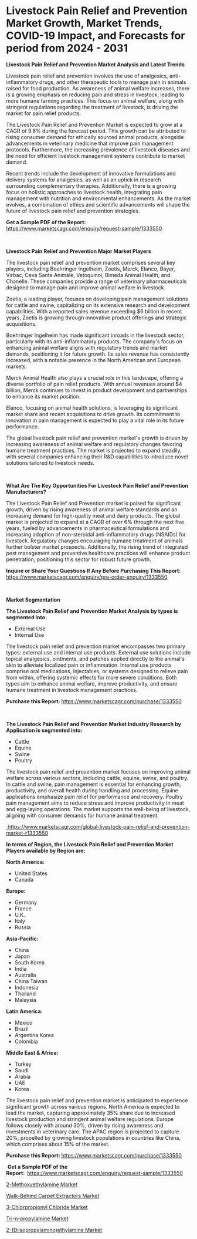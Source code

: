 <p><h1>Livestock Pain Relief and Prevention Market Growth, Market Trends, COVID-19 Impact, and Forecasts for period from 2024 - 2031</h1></p><p><strong>Livestock Pain Relief and Prevention Market Analysis and Latest Trends</strong></p>
<p><p>Livestock pain relief and prevention involves the use of analgesics, anti-inflammatory drugs, and other therapeutic tools to manage pain in animals raised for food production. As awareness of animal welfare increases, there is a growing emphasis on reducing pain and stress in livestock, leading to more humane farming practices. This focus on animal welfare, along with stringent regulations regarding the treatment of livestock, is driving the market for pain relief products.</p><p>The Livestock Pain Relief and Prevention Market is expected to grow at a CAGR of 9.6% during the forecast period. This growth can be attributed to rising consumer demand for ethically sourced animal products, alongside advancements in veterinary medicine that improve pain management protocols. Furthermore, the increasing prevalence of livestock diseases and the need for efficient livestock management systems contribute to market demand.</p><p>Recent trends include the development of innovative formulations and delivery systems for analgesics, as well as an uptick in research surrounding complementary therapies. Additionally, there is a growing focus on holistic approaches to livestock health, integrating pain management with nutrition and environmental enhancements. As the market evolves, a combination of ethics and scientific advancements will shape the future of livestock pain relief and prevention strategies.</p></p>
<p><strong>Get a Sample PDF of the Report:&nbsp;</strong> <a href="https://www.marketscagr.com/enquiry/request-sample/1333550?utm_campaign=1282&utm_medium=2&utm_source=Github&utm_content=ia&utm_term=12102024&utm_id=livestock-pain-relief-and-prevention">https://www.marketscagr.com/enquiry/request-sample/1333550</a></p>
<p>&nbsp;</p>
<p><strong>Livestock Pain Relief and Prevention Major Market Players</strong></p>
<p><p>The livestock pain relief and prevention market comprises several key players, including Boehringer Ingelheim, Zoetis, Merck, Elanco, Bayer, Virbac, Ceva Sante Animale, Vetoquinol, Bimeda Animal Health, and Chanelle. These companies provide a range of veterinary pharmaceuticals designed to manage pain and improve animal welfare in livestock.</p><p>Zoetis, a leading player, focuses on developing pain management solutions for cattle and swine, capitalizing on its extensive research and development capabilities. With a reported sales revenue exceeding $6 billion in recent years, Zoetis is growing through innovative product offerings and strategic acquisitions.</p><p>Boehringer Ingelheim has made significant inroads in the livestock sector, particularly with its anti-inflammatory products. The company's focus on enhancing animal welfare aligns with regulatory trends and market demands, positioning it for future growth. Its sales revenue has consistently increased, with a notable presence in the North American and European markets.</p><p>Merck Animal Health also plays a crucial role in this landscape, offering a diverse portfolio of pain relief products. With annual revenues around $4 billion, Merck continues to invest in product development and partnerships to enhance its market position.</p><p>Elanco, focusing on animal health solutions, is leveraging its significant market share and recent acquisitions to drive growth. Its commitment to innovation in pain management is expected to play a vital role in its future performance.</p><p>The global livestock pain relief and prevention market's growth is driven by increasing awareness of animal welfare and regulatory changes favoring humane treatment practices. The market is projected to expand steadily, with several companies enhancing their R&D capabilities to introduce novel solutions tailored to livestock needs.</p></p>
<p>&nbsp;</p>
<p><strong>What Are The Key Opportunities For Livestock Pain Relief and Prevention Manufacturers?</strong></p>
<p><p>The Livestock Pain Relief and Prevention market is poised for significant growth, driven by rising awareness of animal welfare standards and an increasing demand for high-quality meat and dairy products. The global market is projected to expand at a CAGR of over 6% through the next five years, fueled by advancements in pharmaceutical formulations and increasing adoption of non-steroidal anti-inflammatory drugs (NSAIDs) for livestock. Regulatory changes encouraging humane treatment of animals further bolster market prospects. Additionally, the rising trend of integrated pest management and preventive healthcare practices will enhance product penetration, positioning this sector for robust future growth.</p></p>
<p><strong>Inquire or Share Your Questions If Any Before Purchasing This Report:</strong> <a href="https://www.marketscagr.com/enquiry/pre-order-enquiry/1333550?utm_campaign=1282&utm_medium=2&utm_source=Github&utm_content=ia&utm_term=12102024&utm_id=livestock-pain-relief-and-prevention">https://www.marketscagr.com/enquiry/pre-order-enquiry/1333550</a></p>
<p>&nbsp;</p>
<p><strong>Market Segmentation</strong></p>
<p><strong>The Livestock Pain Relief and Prevention Market Analysis by types is segmented into:</strong></p>
<p><ul><li>External Use</li><li>Internal Use</li></ul></p>
<p><p>The livestock pain relief and prevention market encompasses two primary types: external use and internal use products. External use solutions include topical analgesics, ointments, and patches applied directly to the animal's skin to alleviate localized pain or inflammation. Internal use products comprise oral medications, injectables, or systems designed to relieve pain from within, offering systemic effects for more severe conditions. Both types aim to enhance animal welfare, improve productivity, and ensure humane treatment in livestock management practices.</p></p>
<p><strong>Purchase this Report:&nbsp;</strong><a href="https://www.marketscagr.com/purchase/1333550?utm_campaign=1282&utm_medium=2&utm_source=Github&utm_content=ia&utm_term=12102024&utm_id=livestock-pain-relief-and-prevention">https://www.marketscagr.com/purchase/1333550</a></p>
<p>&nbsp;</p>
<p><strong>The Livestock Pain Relief and Prevention Market Industry Research by Application is segmented into:</strong></p>
<p><ul><li>Cattle</li><li>Equine</li><li>Swine</li><li>Poultry</li></ul></p>
<p><p>The livestock pain relief and prevention market focuses on improving animal welfare across various sectors, including cattle, equine, swine, and poultry. In cattle and swine, pain management is essential for enhancing growth, productivity, and overall health during handling and processing. Equine applications emphasize pain relief for performance and recovery. Poultry pain management aims to reduce stress and improve productivity in meat and egg-laying operations. The market supports the well-being of livestock, aligning with consumer demands for humane animal treatment.</p></p>
<p><a href="https://www.marketscagr.com/global-livestock-pain-relief-and-prevention-market-r1333550?utm_campaign=1282&utm_medium=2&utm_source=Github&utm_content=ia&utm_term=12102024&utm_id=livestock-pain-relief-and-prevention">&nbsp;https://www.marketscagr.com/global-livestock-pain-relief-and-prevention-market-r1333550</a></p>
<p><strong>In terms of Region, the Livestock Pain Relief and Prevention Market Players available by Region are:</strong></p>
<p>
    <p> <strong> North America: </strong>
        <ul>
            <li>United States</li>
            <li>Canada</li>
        </ul>
        </p> 
    <p> <strong> Europe: </strong>
        <ul>
            <li>Germany</li>
            <li>France</li>
            <li>U.K.</li>
            <li>Italy</li>
            <li>Russia</li>
        </ul>
        </p> 
    <p> <strong> Asia-Pacific: </strong>
        <ul>
            <li>China</li>
            <li>Japan</li>
            <li>South Korea</li>
            <li>India</li>
            <li>Australia</li>
            <li>China Taiwan</li>
            <li>Indonesia</li>
            <li>Thailand</li>
            <li>Malaysia</li>
        </ul>
        </p> 
    <p> <strong> Latin America: </strong>
        <ul>
            <li>Mexico</li>
            <li>Brazil</li>
            <li>Argentina Korea</li>
            <li>Colombia</li>
        </ul>
        </p> 
    <p> <strong> Middle East & Africa: </strong>
        <ul>
            <li>Turkey</li>
            <li>Saudi</li>
            <li>Arabia</li>
            <li>UAE</li>
            <li>Korea</li>
        </ul>
    </p>
    </p>
<p><p>The livestock pain relief and prevention market is anticipated to experience significant growth across various regions. North America is expected to lead the market, capturing approximately 35% share due to increased livestock production and stringent animal welfare regulations. Europe follows closely with around 30%, driven by rising awareness and investments in veterinary care. The APAC region is projected to capture 20%, propelled by growing livestock populations in countries like China, which comprises about 15% of the market.</p></p>
<p><strong>Purchase this Report: </strong><a href="https://www.marketscagr.com/purchase/1333550?utm_campaign=1282&utm_medium=2&utm_source=Github&utm_content=ia&utm_term=12102024&utm_id=livestock-pain-relief-and-prevention">https://www.marketscagr.com/purchase/1333550</a></p>
<p>&nbsp;<strong>Get a Sample PDF of the Report:&nbsp;&nbsp;</strong><a href="https://www.marketscagr.com/enquiry/request-sample/1333550?utm_campaign=1282&utm_medium=2&utm_source=Github&utm_content=ia&utm_term=12102024&utm_id=livestock-pain-relief-and-prevention">https://www.marketscagr.com/enquiry/request-sample/1333550</a></p>
<p><strong></strong></p>
<p><p><a href="https://www.linkedin.com/pulse/2-methoxyethylamine-market-global-regional-analysis-focus-9najf?utm_campaign=1282&utm_medium=2&utm_source=Github&utm_content=ia&utm_term=12102024&utm_id=livestock-pain-relief-and-prevention">2-Methoxyethylamine Market</a></p><p><a href="https://github.com/mabutironaldo/Market-Research-Report-List-6/blob/main/walk-behind-carpet-extractors-market.md?utm_campaign=1282&utm_medium=2&utm_source=Github&utm_content=ia&utm_term=12102024&utm_id=livestock-pain-relief-and-prevention">Walk-Behind Carpet Extractors Market</a></p><p><a href="https://www.linkedin.com/pulse/3-chlorpropionyl-chloride-market-size-share-trends-analysis-2hngf?utm_campaign=1282&utm_medium=2&utm_source=Github&utm_content=ia&utm_term=12102024&utm_id=livestock-pain-relief-and-prevention">3-Chlorpropionyl Chloride Market</a></p><p><a href="https://www.linkedin.com/pulse/tri-n-propylamine-market-analysis-report-global-insights-u6hzf?utm_campaign=1282&utm_medium=2&utm_source=Github&utm_content=ia&utm_term=12102024&utm_id=livestock-pain-relief-and-prevention">Tri-n-propylamine Market</a></p><p><a href="https://www.linkedin.com/pulse/market-insights-global-2-diisopropylaminoethylamine-forecast-kcqje?utm_campaign=1282&utm_medium=2&utm_source=Github&utm_content=ia&utm_term=12102024&utm_id=livestock-pain-relief-and-prevention">2-(Diisopropylamino)ethylamine Market</a></p></p>
